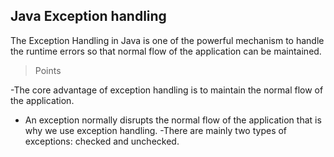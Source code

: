 ## Java Exception handling
The Exception Handling in Java is one of the powerful mechanism to handle the runtime errors so that normal flow of the application can be maintained.

>Points

-The core advantage of exception handling is to maintain the normal flow of the application.
- An exception normally disrupts the normal flow of the application that is why we use exception handling.
-There are mainly two types of exceptions: checked and unchecked.
